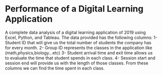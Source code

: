 # Performance of a Digital Learning Application 
A complete data analysis of a digital learning application of 2019 using Excel, Python, and Tableau.
The data provided has the following columns: 1-Student ID that will give us the total number of students the company has for every month.
2- Group ID represents the classes in the application like (math,physics,biology...etc)
3- Student arrival time and exit time allows us to evaluate the time that student spends in each class.
4- Session start and session end will provide us with the length of those classes. From these columns we can find the time spent in each class.
